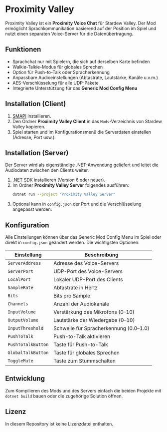 # Proximity Valley

Proximity Valley ist ein **Proximity Voice Chat** für Stardew Valley. Der Mod ermöglicht Sprachkommunikation basierend auf der Position im Spiel und nutzt einen separaten Voice-Server für die Datenübertragung.

## Funktionen

- Sprachchat nur mit Spielern, die sich auf derselben Karte befinden
- Walkie-Talkie-Modus für globales Sprechen
- Option für Push-to-Talk oder Spracherkennung 
- Anpassbare Audioeinstellungen (Abtastrate, Lautstärke, Kanäle u.v.m.)
- AES-Verschlüsselung für alle UDP-Pakete
- Integrierte Unterstützung für das **Generic Mod Config Menu**

## Installation (Client)

1. [SMAPI](https://smapi.io/) installieren.
2. Den Ordner **Proximity Valley Client** in das `Mods`-Verzeichnis von Stardew Valley kopieren.
3. Spiel starten und im Konfigurationsmenü die Serverdaten einstellen (Adresse, Port usw.).

## Installation (Server)

Der Server wird als eigenständige .NET-Anwendung geliefert und leitet die Audiodaten zwischen den Clients weiter.

1. [.NET SDK](https://dotnet.microsoft.com/) installieren (Version 6 oder neuer).
2. Im Ordner **Proximity Valley Server** folgendes ausführen:
   ```bash
   dotnet run --project "Proximity Valley Server"
   ```
3. Optional kann in `config.json` der Port und die Verschlüsselung angepasst werden.

## Konfiguration

Alle Einstellungen können über das Generic Mod Config Menu im Spiel oder direkt in `config.json` geändert werden. Die wichtigsten Optionen:

| Einstellung             | Beschreibung                              |
|-------------------------|-------------------------------------------|
| `ServerAddress`         | Adresse des Voice-Servers                 |
| `ServerPort`            | UDP-Port des Voice-Servers                |
| `LocalPort`             | Lokaler UDP-Port des Clients              |
| `SampleRate`            | Abtastrate in Hertz                       |
| `Bits`                  | Bits pro Sample                            |
| `Channels`              | Anzahl der Audiokanäle                   |
| `InputVolume`           | Verstärkung des Mikrofons (0–10)           |
| `OutputVolume`          | Lautstärke der Wiedergabe (0–10)          |
| `InputThreshold`        | Schwelle für Spracherkennung (0.0–1.0)      |
| `PushToTalk`            | Push-to-Talk aktivieren                   |
| `PushToTalkButton`      | Taste für Push-to-Talk                    |
| `GlobalTalkButton`      | Taste für globales Sprechen               |
| `ToggleMute`            | Taste zum Stummschalten                   |

## Entwicklung

Zum Kompilieren des Mods und des Servers einfach die beiden Projekte mit `dotnet build` bauen oder die zugehörige Solution öffnen.

## Lizenz

In diesem Repository ist keine Lizenzdatei enthalten.
